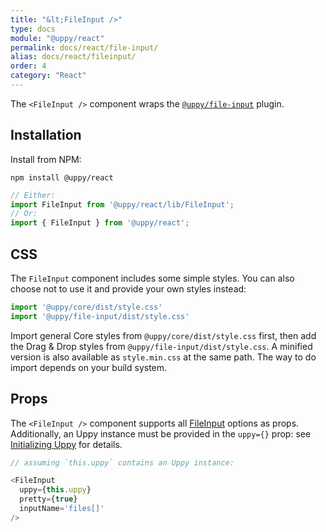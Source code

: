 ```yaml
---
title: "&lt;FileInput />"
type: docs
module: "@uppy/react"
permalink: docs/react/file-input/
alias: docs/react/fileinput/
order: 4
category: "React"
---
```


The `<FileInput />` component wraps the [`@uppy/file-input`](/docs/file-input/) plugin.

## Installation

Install from NPM:

```shell
npm install @uppy/react
```

```js
// Either:
import FileInput from '@uppy/react/lib/FileInput';
// Or:
import { FileInput } from '@uppy/react';
```

## CSS

The `FileInput` component includes some simple styles. You can also choose not to use it and provide your own styles instead:

```js
import '@uppy/core/dist/style.css'
import '@uppy/file-input/dist/style.css'
```

Import general Core styles from `@uppy/core/dist/style.css` first, then add the Drag & Drop styles from `@uppy/file-input/dist/style.css`. A minified version is also available as `style.min.css` at the same path. The way to do import depends on your build system.

## Props

The `<FileInput />` component supports all [FileInput](/docs/file-input/) options as props. Additionally, an Uppy instance must be provided in the `uppy={}` prop: see [Initializing Uppy](/docs/react/initializing) for details.

```js
// assuming `this.uppy` contains an Uppy instance:

<FileInput
  uppy={this.uppy}
  pretty={true}
  inputName='files[]'
/>
```
